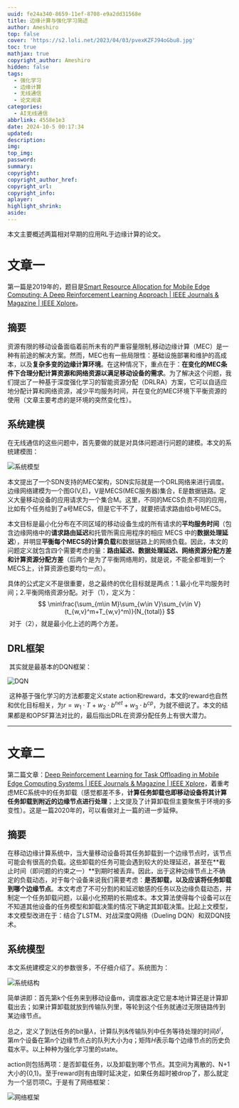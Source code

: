 ```yaml
---
uuid: fe24a340-8659-11ef-8708-e9a2dd31568e
title: 边缘计算与强化学习简述
author: Ameshiro
top: false
cover: 'https://s2.loli.net/2023/04/03/pvexKZFJ94oGbu8.jpg'
toc: true
mathjax: true
copyright_author: Ameshiro
hidden: false
tags:
  - 强化学习
  - 边缘计算
  - 无线通信
  - 论文阅读
categories:
  - AI无线通信
abbrlink: 4558e1e3
date: 2024-10-5 00:17:34
updated:
description:
img:
top_img:
password:
summary:
copyright:
copyright_author_href:
copyright_url:
copyright_info:
aplayer:
highlight_shrink:
aside:
---
```


本文主要概述两篇相对早期的应用RL于边缘计算的论文。

# 文章一

第一篇是2019年的，题目是[Smart Resource Allocation for Mobile Edge Computing: A Deep Reinforcement Learning Approach | IEEE Journals & Magazine | IEEE Xplore](https://ieeexplore.ieee.org/document/8657791)。

## 摘要

资源有限的移动设备面临着前所未有的严重容量限制,移动边缘计算（MEC）是一种有前途的解决方案。然而，MEC也有一些局限性：基础设施部署和维护的高成本，以及**复杂多变的边缘计算环境**。在这种情况下，重点在于：**在变化的MEC条件下合理分配计算资源和网络资源以满足移动设备的需求**。为了解决这个问题，我们提出了一种基于深度强化学习的智能资源分配（DRLRA）方案，它可以自适应地分配计算和网络资源，减少平均服务时间，并在变化的MEC环境下平衡资源的使用（文章主要考虑的是环境的突然变化性）。

## 系统建模

​	在无线通信的这些问题中，首先要做的就是对具体问题进行问题的建模。本文的系统建模图：

![系统模型](https://cdn.jsdelivr.net/gh/Ameshiro77/BlogPicture/pic/image-20241010005444710.png)

​	本文提出了一个SDN支持的MEC架构，SDN实际就是一个DRL网络来进行调度。边缘网络建模为一个图G(V,E)，V是MECS(MEC服务器)集合，E是数据链路。定义大量移动设备的应用请求为一个集合M。这里，不同的MECS负责不同的应用，比如有个任务给到了a号MECS，但是它干不了，就要把请求路由给b号MECS。

​	本文目标是最小化分布在不同区域的移动设备生成的所有请求的**平均服务时间**（包含边缘网络中的**请求路由延迟**和托管所需应用程序的相应 MECS 中的**数据处理延迟**），并明显**平衡每个MECS的计算负载**和数据链路上的网络负载。因此，本文的问题定义就包含四个需要考虑的量：**路由延迟、数据处理延迟、网络资源分配方差和计算资源分配方差**（后两个是为了平衡网络用的，就是说，不能全都堆到一个MECS上，计算资源也要均匀一点）。

​	具体的公式定义不是很重要，总之最终的优化目标就是两点：1.最小化平均服务时间；2.平衡网络资源分配。对于（1），定义为：
$$
\min\frac{\sum_{m\in M}\sum_{w\in V}\sum_{v\in V}(t_{w,v}^m+T_{w,v}^m)}{N_{total}}
$$
​		对于（2），就是最小化上述的两个方差。

## DRL框架

​	其实就是最基本的DQN框架：

![DQN](https://cdn.jsdelivr.net/gh/Ameshiro77/BlogPicture/pic/image-20241010011916746.png)

​	这种基于强化学习的方法都要定义state action和reward，本文的reward也自然和优化目标相关，为$r=w_{1}\cdot T+w_{2}\cdot b^{net}+w_{3}\cdot b^{cp}，$为就不细说了。本文的结果都是和OPSF算法对比的，最后指出DRL在资源分配任务上有很大潜力。

----

# 文章二

第二篇文章：[Deep Reinforcement Learning for Task Offloading in Mobile Edge Computing Systems | IEEE Journals & Magazine | IEEE Xplore](https://ieeexplore.ieee.org/abstract/document/9253665)，着重考虑MEC系统中的任务卸载（感觉都差不多，**计算任务卸载也即移动设备将其计算任务卸载到附近的边缘节点进行处理**；上文提及了计算卸载但主要聚焦于环境的多变性）。这是一篇2020年的，可以看做对上一篇的进一步延伸。

## 摘要

在移动边缘计算系统中，当大量移动设备将其任务卸载到一个边缘节点时，该节点可能会有很高的负载。这些卸载的任务可能会遇到较大的处理延迟，甚至在**截止时间（即问题的约束之一）**到期时被丢弃。因此，出于这种边缘节点上不确定的负载动态，对于每个设备来说我们需要考虑：**是否卸载，以及应该将任务卸载到哪个边缘节点**。本文考虑了不可分割的和延迟敏感的任务以及边缘负载动态，并制定一个任务卸载问题，以最小化预期的长期成本。本文算法使得每个设备可以在不知道其他设备的任务模型和卸载决策的情况下确定其卸载决策。比起上文模型，本文模型改进在于：结合了LSTM、对战深度Q网络（Dueling DQN）和双DQN技术。

## 系统模型

本文系统建模定义的参数很多，不仔细介绍了。系统图为：

![系统结构](https://cdn.jsdelivr.net/gh/Ameshiro77/BlogPicture/pic/image-20241010121500802.png)

简单讲即：首先第k个任务来到移动设备m，调度器决定它是本地计算还是计算卸载出去；如果计算卸载就放到传输队列里，等轮到这个任务就通过无限链路传到 某边缘节点。

总之，定义了到达任务的bit量$\lambda$，计算队列&传输队列中任务等待处理的时间$\delta^i$，第m个设备在第n个边缘节点占的队列大小为$q$；矩阵$H$表示每个边缘节点的历史负载水平。以上种种为强化学习里的state。

action则包括两项：是否卸载任务，以及卸载到哪个节点。其空间为离散的、N+1大小的{0,1}。至于reward则有由理时延决定，如果任务超时被drop了，那么就定为一个惩罚项C。于是有了网络框架：

![网络框架](https://cdn.jsdelivr.net/gh/Ameshiro77/BlogPicture/pic/image-20241010123654155.png)
